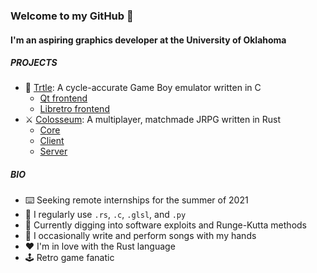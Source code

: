 ### Welcome to my GitHub 👋

#### I'm an aspiring graphics developer at the University of Oklahoma

##### PROJECTS

- 🐢 [Trtle](https://github.com/Saltyparts/trtle): A cycle-accurate Game Boy emulator written in C
  - [Qt frontend](https://github.com/Saltyparts/trtle-qt)
  - [Libretro frontend](https://github.com/Saltyparts/trtle-libretro)
- ⚔️ [Colosseum](https://github.com/colosseum-game): A multiplayer, matchmade JRPG written in Rust
  - [Core](https://github.com/colosseum-game/colosseum-core)
  - [Client](https://github.com/colosseum-game/colosseum-client)
  - [Server](https://github.com/colosseum-game/colosseum-server)

##### BIO

- ⌨️ Seeking remote internships for the summer of 2021
- 🧰 I regularly use `.rs`, `.c`, `.glsl`, and `.py`
- 🌱 Currently digging into software exploits and Runge-Kutta methods
- 🎹 I occasionally write and perform songs with my hands
- ❤️ I'm in love with the Rust language
- 🕹️ Retro game fanatic
